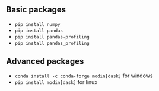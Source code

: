 ## Basic packages
- `pip install numpy`
- `pip install pandas`
- `pip install pandas-profiling`
- `pip install pandas_profiling`

## Advanced packages
- `conda install -c conda-forge modin[dask]` for windows
- `pip install modin[dask]` for linux